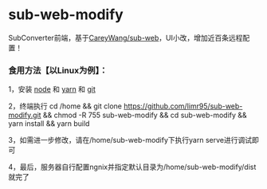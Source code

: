 # sub-web-modify
SubConverter前端，基于[CareyWang/sub-web](https://github.com/CareyWang/sub-web)，UI小改，增加近百条远程配置！
### 食用方法【以Linux为例】：
1，安装 [node](https://nodejs.org/zh-cn/) 和 [yarn](https://classic.yarnpkg.com/en/docs/install#debian-stable) 和 [git](https://git-scm.com/book/zh/v2/%E8%B5%B7%E6%AD%A5-%E5%AE%89%E8%A3%85-Git)

2，终端执行 cd /home && git clone https://github.com/limr95/sub-web-modify.git && chmod -R 755 sub-web-modify && cd sub-web-modify && yarn install && yarn build

3，如需进一步修改，请在/home/sub-web-modify下执行yarn serve进行调试即可

4，最后，服务器自行配置ngnix并指定默认目录为/home/sub-web-modify/dist就完了
